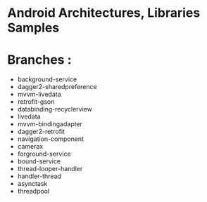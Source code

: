 # Android Architectures, Libraries Samples

# Branches :
* background-service
* dagger2-sharedpreference
* mvvm-livedata
* retrofit-gson
* databinding-recyclerview
* livedata
* mvvm-bindingadapter
* dagger2-retrofit
* navigation-component
* camerax
* forground-service
* bound-service
* thread-looper-handler
* handler-thread
* asynctask
* threadpool

